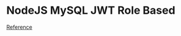# NodeJS MySQL JWT Role Based

[Reference](https://www.bezkoder.com/node-js-jwt-authentication-mysql/)